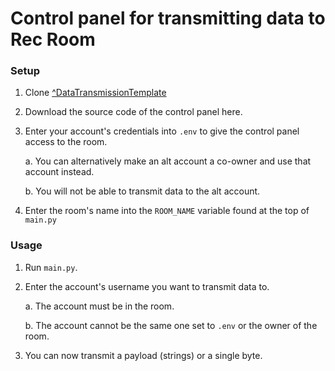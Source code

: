 # Control panel for transmitting data to Rec Room

### Setup
1. Clone [^DataTransmissionTemplate](https://rec.net/room/DataTransmissionTemplate)
2. Download the source code of the control panel here.
3. Enter your account's credentials into `.env` to give the control panel access to the room.

      a. You can alternatively make an alt account a co-owner and use that account instead.
      
      b. You will not be able to transmit data to the alt account.
      
4. Enter the room's name into the `ROOM_NAME` variable found at the top of `main.py`

### Usage
1. Run `main.py`.
2. Enter the account's username you want to transmit data to.

      a. The account must be in the room.
      
      b. The account cannot be the same one set to `.env` or the owner of the room.
   
3. You can now transmit a payload (strings) or a single byte.
